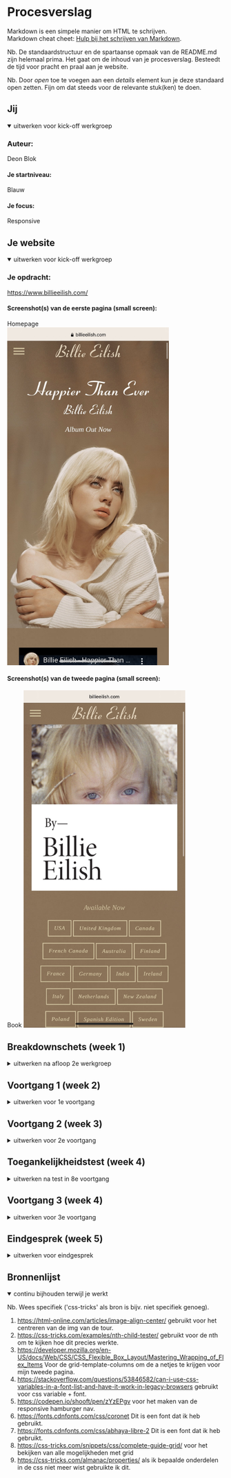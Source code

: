 # Procesverslag
Markdown is een simpele manier om HTML te schrijven.  
Markdown cheat cheet: [Hulp bij het schrijven van Markdown](https://github.com/adam-p/markdown-here/wiki/Markdown-Cheatsheet).

Nb. De standaardstructuur en de spartaanse opmaak van de README.md zijn helemaal prima. Het gaat om de inhoud van je procesverslag. Besteedt de tijd voor pracht en praal aan je website.

Nb. Door *open* toe te voegen aan een *details* element kun je deze standaard open zetten. Fijn om dat steeds voor de relevante stuk(ken) te doen.





## Jij

<details open>
<summary>uitwerken voor kick-off werkgroep</summary>

### Auteur:
Deon Blok

#### Je startniveau:
Blauw

#### Je focus:
Responsive
 
</details>





## Je website

<details open>
<summary>uitwerken voor kick-off werkgroep</summary>

### Je opdracht:
https://www.billieeilish.com/

#### Screenshot(s) van de eerste pagina (small screen): 
Homepage  
<img src="images/screenshot1.jpg" width="375px" alt="Startpagina van de site met de belangrijkste informatie">

#### Screenshot(s) van de tweede pagina (small screen):
Book
<img src="images/screenshot2.jpg" width="375px" alt="pagina over het boek van Billie Eilish">
 
</details>





## Breakdownschets (week 1)

<details>
<summary>uitwerken na afloop 2e werkgroep</summary>

### de hele pagina: 
<img src="images/breakdownschets1.jpg" width="375px" alt="pagina over het boek van Billie Eilish">

### dynamisch deel (bijv menu): 
<img src="images/breakdownschets-menu.jpg" width="375px" alt="breakdownschets dynamisch deel">

</details>





## Voortgang 1 (week 2)

<details>
<summary>uitwerken voor 1e voortgang</summary>

### Stand van zaken
hier dit ging goed & dit was lastig (neem ook screenshots op van delen van je website en code)
<img src="images/siteweek1.jpg" width="375px" alt="deel van site bij 1e voortgang">
<img src="images/csscodeweek1.jpg" width="375px" alt="deel van css bij 1e voortgang">

### Verslag van meeting
hier na afloop snel de uitkomsten van de meeting vastleggen

- padding: .5em verwijderen
- top:0 toevoegen voor de nav
- Goed de bronnen noteren
- achter een font ook de webfonts plaatsen
- max height/width ipv height/width.
- tip! voor kleine stukken een span gebruiken ipv een div.

</details>





## Voortgang 2 (week 3)

<details>
<summary>uitwerken voor 2e voortgang</summary>

### Stand van zaken
Deze week ging opzich best oke! Ik had veel tijd in mijn nav gestoken en geoefend met de opdrachten. Ik vond het maken van de nav wel heel erg lastig
ik heb daarom ook goed gebrukk gemaakt van de codepen. Ik moet ook zorgen dat ik bij blijf zodat ik op het einde niet in de problem ga komen.


### Verslag van meeting
hier na afloop snel de uitkomsten van de meeting vastleggen

- html commenten
- beginnen aan tweede pagina
- lekker zo doorgaan!


</details>





## Toegankelijkheidstest (week 4)

<details>
<summary>uitwerken na test in 8e voortgang</summary>

### Bevindingen
Lijst met je bevindingen die in de test naar voren kwamen:

#### Rode tekst
In de lijst van tourdata zijn de tickets uitverkocht. De tekst is rood. De rode tekst is niet tot nauwelijks te lezen met een oogafwijking. 
Dit los ik op door de rode kleur te vervangen met een donker gele kleur  waardoor het niet meer vel is in vergelijking met de achtergrond.


#### De beige tint is vaag
Ik heb voor bepaalde teksten een beige kleur, deze is niet duidelijk te lezen op de achtergrond kleur voor iemand met een oogafwijking.(met indien nodig een afbeelding)
Dit heb ik op gelost dor de beige kleur iets donkerder te maken en zo het contrast te verbeteren.(met indien nodig een afbeelding)


#### Imgage niet gezien 
Tijdens de VoiceOver op mijn site ontdekte ik dat de image in mijn nav overgeslagen werd. Vervolgens toen ik de toegankelijkheid ging testen door middel van de tab toets head ik precies hetzelfde, de image in de nav werd overgeslagen. Ditga ik oplossen door een button ervan te maken. Zo kan hij wel gezien worden.


</details>





## Voortgang 3 (week 4)

<details>
<summary>uitwerken voor 3e voortgang</summary>

### Stand van zaken
Ik had deze week lekker doorgewerkt aan de site. Ik ben ook al begonnen aan de tweede pagina. Ik vind de site netjes maken nog er lastig, ook werkt mijn nav menu niet helemaal correct, hier moet ik aankomende dagen nog hard aan werken.(neem ook screenshots op van delen van je website en code)
<img src="images/screenshothomepage2.png" width="375px" alt="homepage voortgang 3">
<img src="images/screenshothomepage2.1.png" width="375px" alt="homepage 2 voortgang 3">

### Agenda voor meeting
samen met je groepje opstellen

| student 1      | student 2          | student 3    | student 4        |
| ---            | ---                | ---          | ---              |
| dit bespreken  | en dit             | en ik dit    | en dan ik dat    |
| en dat ook nog | dit als er tijd is | nog een punt | dit wil ik zeker |
| ...            | ...                | ...          | ...              |


### Verslag van meeting
hier na afloop snel de uitkomsten van de meeting vastleggen

- Css nog netter maken
- Er mogen meer comments in de html gebruikt worden
- Indien extra tijd werken aan de banner afbeelding.

</details>





## Eindgesprek (week 5)

<details>
<summary>uitwerken voor eindgesprek</summary>

### Stand van zaken
De laatste dagen vond ik erg lastig, ik wilde nog van alles aanpassen en veel dinbgen zaten tegen. Ook had ik nog een andere deadline waardoor ik enorm veel stress kreeg. Uiteindelijk na heel veel moeite en tijd is het mij toch gelukt. Zie hieronder het resultaat.

### Screenshot(s)

hier screenshot(s) van je eindresultaat

</details>





## Bronnenlijst

<details open>
<summary>continu bijhouden terwijl je werkt</summary>

Nb. Wees specifiek ('css-tricks' als bron is bijv. niet specifiek genoeg).

1. https://html-online.com/articles/image-align-center/ gebruikt voor het centreren van de img van de tour.
2. https://css-tricks.com/examples/nth-child-tester/ gebruikt voor de nth om te kijken hoe dit precies werkte. 
3.  https://developer.mozilla.org/en-US/docs/Web/CSS/CSS_Flexible_Box_Layout/Mastering_Wrapping_of_Flex_Items  Voor de grid-template-columns om de a netjes te krijgen voor mijn tweede pagina.
4. https://stackoverflow.com/questions/53846582/can-i-use-css-variables-in-a-font-list-and-have-it-work-in-legacy-browsers gebruikt voor css variable + font.
5. https://codepen.io/shooft/pen/zYzEPgv voor het maken van de responsive hamburger nav.
6. https://fonts.cdnfonts.com/css/coronet Dit is een font dat ik heb gebruikt.
7. https://fonts.cdnfonts.com/css/abhaya-libre-2 Dit is een font dat ik heb gebruikt.
8. https://css-tricks.com/snippets/css/complete-guide-grid/ voor het bekijken van alle mogelijkheden met grid
9. https://css-tricks.com/almanac/properties/ als ik bepaalde onderdelen in de css niet meer wist gebruikte ik dit.

</details>